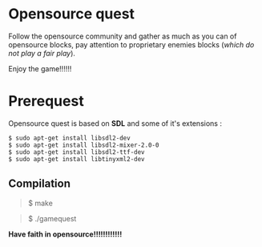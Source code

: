 ﻿# Opensource quest

Follow the opensource community and gather as much as you can of opensource blocks, pay attention to proprietary enemies blocks (*which do not play a fair play*).

Enjoy the game!!!!!!


# Prerequest

Opensource quest is based on **SDL** and some of it's extensions :

    $ sudo apt-get install libsdl2-dev
    $ sudo apt-get install libsdl2-mixer-2.0-0
    $ sudo apt-get install libsdl2-ttf-dev
    $ sudo apt-get install libtinyxml2-dev

## Compilation

> $ make

> $ ./gamequest


**Have faith in opensource!!!!!!!!!!!!** 
